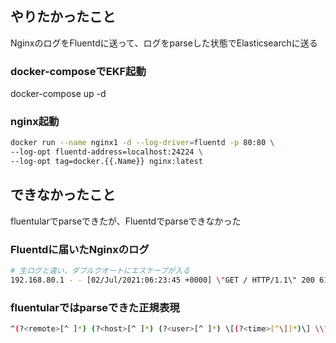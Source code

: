 ## やりたかったこと

NginxのログをFluentdに送って、ログをparseした状態でElasticsearchに送る

### docker-composeでEKF起動

docker-compose up -d

### nginx起動

```sh
docker run --name nginx1 -d --log-driver=fluentd -p 80:80 \
--log-opt fluentd-address=localhost:24224 \
--log-opt tag=docker.{{.Name}} nginx:latest
```

## できなかったこと
fluentularでparseできたが、Fluentdでparseできなかった

### Fluentdに届いたNginxのログ

```sh
# 生ログと違い、ダブルクオートにエスケープが入る
192.168.80.1 - - [02/Jul/2021:06:23:45 +0000] \"GET / HTTP/1.1\" 200 612 \"-\" \"curl/7.29.0\" \"-\"
```

### fluentularではparseできた正規表現

```sh
^(?<remote>[^ ]*) (?<host>[^ ]*) (?<user>[^ ]*) \[(?<time>[^\]]*)\] \\"(?<method>\S+)(?: +(?<path>[^\"]*?)(?: +\S*)?)?" (?<code>[^ ]*) (?<size>[^ ]*) \\"(?:(?<referer>[^\"]*))\\" \\"(?<agent>[^"]*)\\" \\"(?:(?<x_forwarded_for>[^ ]+))\\"?$
```


